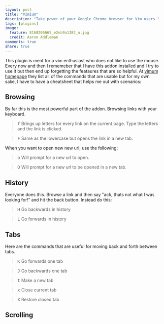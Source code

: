 ```yaml
---
layout: post
title: "Vimium"
description: "Take power of your Google Chrome browser for Vim users."
tags: [plugins]
image:
  feature: 8160206665_e2eb9a1382_o.jpg
  credit: Aaron Addleman
comments: true
share: true
---
```



This plugin is ment for a vim enthusiast who does not like to use the mouse. Every now and then I rememeber that I have this addon installed and I try to use it but then end up forgetting the feataures that are so helpful. At [vimum homepage](http://vimium.github.io/) they list all of the commands that are usable but for my own sake, I have to have a cheatsheet that helps me out with scenarios:

## Browsing

By far this is the most powerful part of the addon. Browsing links with your keyboard.

> <kbd>f</kbd> Brings up letters for every link on the current page. Type the letters and the link is clicked.

> <kbd>F</kbd> Same as the lowercase but opens the link in a new tab.

When you want to open new new url, use the following:

> <kbd>o</kbd> Will prompt for a new url to open.

> <kbd>O</kbd> Will prompt for a new url to be opened in a new tab.



## History

Everyone does this. Browse a link and then say "ack, thats not what I was looking for!" and hit the back button. Instead do this:

> <kbd>H</kbd> Go backwards in history

> <kbd>L</kbd> Go forwards in history

## Tabs

Here are the commands that are useful for moving back and forth between tabs. 

> <kbd>K</kbd> Go forwards one tab

> <kbd>J</kbd> Go backwards one tab

> <kbd>t</kbd> Make a new tab

> <kbd>x</kbd> Close current tab

> <kbd>X</kbd> Restore closed tab

## Scrolling

